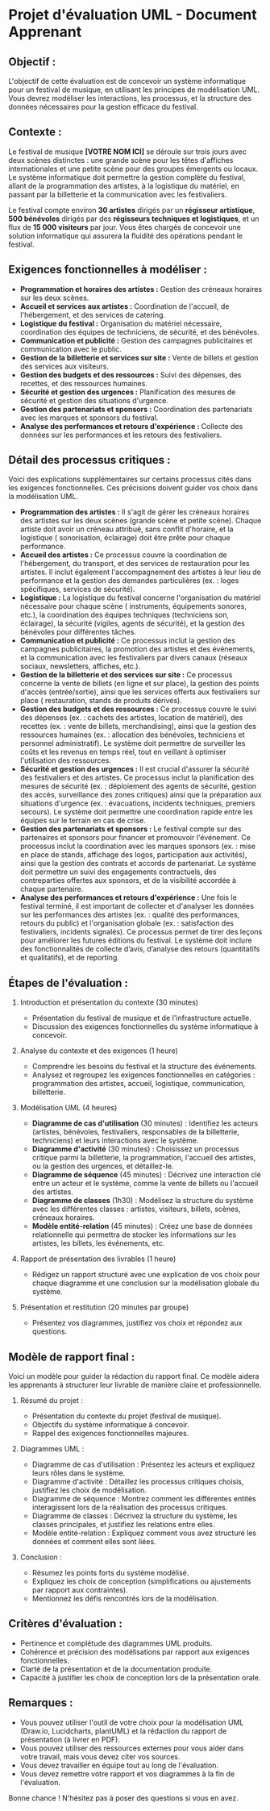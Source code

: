 # Projet d'évaluation UML - Document Apprenant

## Objectif :

L'objectif de cette évaluation est de concevoir un système informatique pour un festival de musique, en utilisant les
principes de modélisation UML. Vous devrez modéliser les interactions, les processus, et la structure des données
nécessaires pour la gestion efficace du festival.

## Contexte :

Le festival de musique **[VOTRE NOM ICI]** se déroule sur trois jours avec deux scènes distinctes : une grande scène
pour les têtes d'affiches internationales et une petite scène pour des groupes émergents ou locaux. Le système
informatique doit permettre la gestion complète du festival, allant de la programmation des artistes, à la logistique du
matériel, en passant par la billetterie et la communication avec les festivaliers.

Le festival compte environ **30 artistes** dirigés par un **régisseur artistique**, **500 bénévoles** dirigés par des
**régisseurs techniques et logistiques**, et un flux de **15 000 visiteurs** par jour. Vous êtes chargés de concevoir
une solution informatique qui assurera la fluidité des opérations pendant le festival.

## Exigences fonctionnelles à modéliser :

- **Programmation et horaires des artistes :** Gestion des créneaux horaires sur les deux scènes.
- **Accueil et services aux artistes :** Coordination de l'accueil, de l'hébergement, et des services de catering.
- **Logistique du festival :** Organisation du matériel nécessaire, coordination des équipes de techniciens, de
  sécurité, et des bénévoles.
- **Communication et publicité :** Gestion des campagnes publicitaires et communication avec le public.
- **Gestion de la billetterie et services sur site :** Vente de billets et gestion des services aux visiteurs.
- **Gestion des budgets et des ressources :** Suivi des dépenses, des recettes, et des ressources humaines.
- **Sécurité et gestion des urgences :** Planification des mesures de sécurité et gestion des situations d'urgence.
- **Gestion des partenariats et sponsors :** Coordination des partenariats avec les marques et sponsors du festival.
- **Analyse des performances et retours d'expérience :** Collecte des données sur les performances et les retours des
  festivaliers.

## Détail des processus critiques :

Voici des explications supplémentaires sur certains processus cités dans les exigences fonctionnelles. Ces précisions
doivent guider vos choix dans la modélisation UML.

- **Programmation des artistes :** Il s'agit de gérer les créneaux horaires des artistes sur les deux scènes (grande
  scène et petite scène). Chaque artiste doit avoir un créneau attribué, sans conflit d'horaire, et la logistique (
  sonorisation, éclairage) doit être prête pour chaque performance.
- **Accueil des artistes :** Ce processus couvre la coordination de l'hébergement, du transport, et des services de
  restauration pour les artistes. Il inclut également l'accompagnement des artistes à leur lieu de performance et la
  gestion des demandes particulières (ex. : loges spécifiques, services de sécurité).
- **Logistique :** La logistique du festival concerne l'organisation du matériel nécessaire pour chaque scène (
  instruments, équipements sonores, etc.), la coordination des équipes techniques (techniciens son, éclairage), la
  sécurité (vigiles, agents de sécurité), et la gestion des bénévoles pour différentes tâches.
- **Communication et publicité :** Ce processus inclut la gestion des campagnes publicitaires, la promotion des artistes
  et des événements, et la communication avec les festivaliers par divers canaux (réseaux sociaux, newsletters,
  affiches, etc.).
- **Gestion de la billetterie et des services sur site :** Ce processus concerne la vente de billets (en ligne et sur
  place), la gestion des points d'accès (entrée/sortie), ainsi que les services offerts aux festivaliers sur place (
  restauration, stands de produits dérivés).
- **Gestion des budgets et des ressources :** Ce processus couvre le suivi des dépenses (ex. : cachets des artistes,
  location de matériel), des recettes (ex. : vente de billets, merchandising), ainsi que la gestion des ressources
  humaines (ex. : allocation des bénévoles, techniciens et personnel administratif). Le système doit permettre de
  surveiller les coûts et les revenus en temps réel, tout en veillant à optimiser l'utilisation des ressources.
- **Sécurité et gestion des urgences :** Il est crucial d'assurer la sécurité des festivaliers et des artistes. Ce
  processus inclut la planification des mesures de sécurité (ex. : déploiement des agents de sécurité, gestion des
  accès, surveillance des zones critiques) ainsi que la préparation aux situations d'urgence (ex. : évacuations,
  incidents techniques, premiers secours). Le système doit permettre une coordination rapide entre les équipes sur le
  terrain en cas de crise.
- **Gestion des partenariats et sponsors :** Le festival compte sur des partenaires et sponsors pour financer et
  promouvoir l'événement. Ce processus inclut la coordination avec les marques sponsors (ex. : mise en place de stands,
  affichage des logos, participation aux activités), ainsi que la gestion des contrats et accords de partenariat. Le
  système doit permettre un suivi des engagements contractuels, des contreparties offertes aux sponsors, et de la
  visibilité accordée à chaque partenaire.
- **Analyse des performances et retours d'expérience :** Une fois le festival terminé, il est important de collecter et
  d'analyser les données sur les performances des artistes (ex. : qualité des performances, retours du public) et
  l'organisation globale (ex. : satisfaction des festivaliers, incidents signalés). Ce processus permet de tirer des
  leçons pour améliorer les futures éditions du festival. Le système doit inclure des fonctionnalités de collecte
  d’avis, d’analyse des retours (quantitatifs et qualitatifs), et de reporting.

## Étapes de l'évaluation :

1. Introduction et présentation du contexte (30 minutes)

    - Présentation du festival de musique et de l'infrastructure actuelle.
    - Discussion des exigences fonctionnelles du système informatique à concevoir.

2. Analyse du contexte et des exigences (1 heure)

    - Comprendre les besoins du festival et la structure des événements.
    - Analysez et regroupez les exigences fonctionnelles en catégories : programmation des artistes, accueil,
      logistique, communication, billetterie.

3. Modélisation UML (4 heures)

    - **Diagramme de cas d'utilisation** (30 minutes) : Identifiez les acteurs (artistes, bénévoles, festivaliers,
      responsables de la billetterie, techniciens) et leurs interactions avec le système.
    - **Diagramme d'activité** (30 minutes) : Choisissez un processus critique parmi la billetterie, la programmation,
      l'accueil des artistes, ou la gestion des urgences, et détaillez-le.
    - **Diagramme de séquence** (45 minutes) : Décrivez une interaction clé entre un acteur et le système, comme la
      vente de billets ou l'accueil des artistes.
    - **Diagramme de classes** (1h30) : Modélisez la structure du système avec les différentes classes : artistes,
      visiteurs, billets, scènes, créneaux horaires.
    - **Modèle entité-relation** (45 minutes) : Créez une base de données relationnelle qui permettra de stocker les
      informations sur les artistes, les billets, les événements, etc.

4. Rapport de présentation des livrables (1 heure)

    - Rédigez un rapport structuré avec une explication de vos choix pour chaque diagramme et une conclusion sur la
      modélisation globale du système.

5. Présentation et restitution (20 minutes par groupe)

    - Présentez vos diagrammes, justifiez vos choix et répondez aux questions.

## Modèle de rapport final :

Voici un modèle pour guider la rédaction du rapport final. Ce modèle aidera les apprenants à structurer leur livrable de
manière claire et professionnelle.

1. Résumé du projet :

    - Présentation du contexte du projet (festival de musique).
    - Objectifs du système informatique à concevoir.
    - Rappel des exigences fonctionnelles majeures.

2. Diagrammes UML :

    - Diagramme de cas d'utilisation : Présentez les acteurs et expliquez leurs rôles dans le système.
    - Diagramme d'activité : Détaillez les processus critiques choisis, justifiez les choix de modélisation.
    - Diagramme de séquence : Montrez comment les différentes entités interagissent lors de la réalisation des processus
      critiques.
    - Diagramme de classes : Décrivez la structure du système, les classes principales, et justifiez les relations entre
      elles.
    - Modèle entité-relation : Expliquez comment vous avez structuré les données et comment elles sont liées.

3. Conclusion :

    - Résumez les points forts du système modélisé.
    - Expliquez les choix de conception (simplifications ou ajustements par rapport aux contraintes).
    - Mentionnez les défis rencontrés lors de la modélisation.

## Critères d'évaluation :

- Pertinence et complétude des diagrammes UML produits.
- Cohérence et précision des modélisations par rapport aux exigences fonctionnelles.
- Clarté de la présentation et de la documentation produite.
- Capacité à justifier les choix de conception lors de la présentation orale.

## Remarques :

- Vous pouvez utiliser l'outil de votre choix pour la modélisation UML (Draw.io, Lucidcharts, plantUML) et la rédaction
  du rapport de présentation (à livrer en PDF).
- Vous pouvez utiliser des ressources externes pour vous aider dans votre travail, mais vous devez citer vos sources.
- Vous devez travailler en équipe tout au long de l'évaluation.
- Vous devez remettre votre rapport et vos diagrammes à la fin de l'évaluation.

Bonne chance ! N'hésitez pas à poser des questions si vous en avez.

